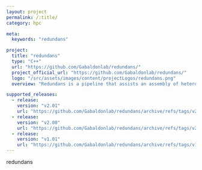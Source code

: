 ```yaml
---
layout: project
permalink: /:title/
category: hpc

meta:
  keywords: "redundans"

project:
  title: "redundans"
  type: "C++"
  url: "https://github.com/Gabaldonlab/redundans/"
  project_official_url: "https://github.com/Gabaldonlab/redundans/"
  logo: "/src/assets/images/content/projectLogos/redundans.png"
  overview: "Redundans is a pipeline that assists an assembly of heterozygous/polymorphic genomes."

supported_releases:
  - release:
    version: "v2.01"
    url: "https://github.com/Gabaldonlab/redundans/archive/refs/tags/v2.01.tar.gz"
  - release:
    version: "v2.00"
    url: "https://github.com/Gabaldonlab/redundans/archive/refs/tags/v2.00.tar.gz"
  - release:
    version: "v1.01"
    url: "https://github.com/Gabaldonlab/redundans/archive/refs/tags/v1.01.tar.gz"
---
```


<p>redundans</p>
